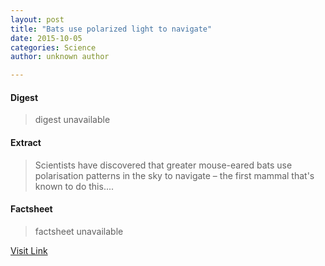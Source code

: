 ```yaml
---
layout: post
title: "Bats use polarized light to navigate"
date: 2015-10-05
categories: Science
author: unknown author

---
```



#### Digest
>digest unavailable

#### Extract
>Scientists have discovered that greater mouse-eared bats use polarisation patterns in the sky to navigate – the first mammal that's known to do this....

#### Factsheet
>factsheet unavailable

[Visit Link](http://phys.org/news325240523.html)



